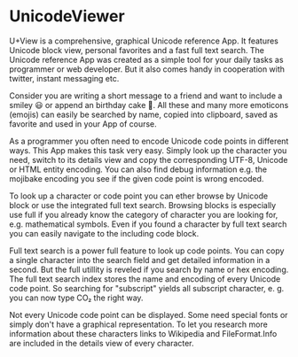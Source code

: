 UnicodeViewer
============

U+View is a comprehensive, graphical Unicode reference App. It features Unicode block view, personal favorites and a fast full text search. The Unicode reference App was created as a simple tool for your daily tasks as programmer or web developer. But it also comes handy in cooperation with twitter, instant messaging etc.

Consider you are writing a short message to a friend and want to include a smiley &#x1f603; or append an birthday cake &#x1f382;. All these and many more emoticons (emojis) can easily be searched by name, copied into clipboard, saved as favorite and used in your App of course.

As a programmer you often need to encode Unicode code points in different ways. This App makes this task very easy. Simply look up the character you need, switch to its details view and copy the corresponding UTF-8, Unicode or HTML entity encoding. You can also find debug information e.g. the mojibake encoding you see if the given code point is wrong encoded.

To look up a character or code point you can ether browse by Unicode block or use the integrated full text search. Browsing blocks is especially use full if you already know the category of character you are looking for, e.g. mathematical symbols. Even if you found a character by full text search you can easily navigate to the including code block.

Full text search is a power full feature to look up code points. You can copy a single character into the search field and get detailed information in a second. But the full utillity is reveled if you search by name or hex encoding. The full text search index stores the name and encoding of every Unicode code point. So searching for "subscript" yields all subscript character, e. g. you can now type CO₂ the right way.

Not every Unicode code point can be displayed. Some need special fonts or simply don't have a graphical representation. To let you research more information about these characters links to Wikipedia and FileFormat.Info are included in the details view of every character.
